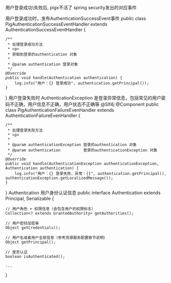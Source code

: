 
用户登录成功\失败后, pigx不活了 spring security发出的对应事件


用户登录成功时，发布AuthenticationSuccessEvent事件
public class PigAuthenticationSuccessEventHandler extends AuthenticationSuccessEventHandler {

	/**
	 * 处理登录成功方法
	 * <p>
	 * 获取到登录的authentication 对象
	 *
	 * @param authentication 登录对象
	 */
	@Override
	public void handle(Authentication authentication) {
		log.info("用户：{} 登录成功", authentication.getPrincipal());
	}
}
用户登录失败时
AuthenticationException 是登录异常信息，包括常见的用户密码不正确，用户信息不正确，用户状态不正确等
@Slf4j
@Component
public class PigAuthenticationFailureEvenHandler extends AuthenticationFailureEvenHandler {

	/**
	 * 处理登录失败方法
	 * <p>
	 *
	 * @param authenticationException 登录的authentication 对象
	 * @param authentication          登录的authenticationException 对象
	 */
	@Override
	public void handle(AuthenticationException authenticationException, Authentication authentication) {
		log.info("用户：{} 登录失败，异常：{}", authentication.getPrincipal(), authenticationException.getLocalizedMessage());
	}
}
Authentication 用户身份认证信息
public interface Authentication extends Principal, Serializable {
    
    // 用户角色 + 权限信息（会包含用户的权限标志）
	Collection<? extends GrantedAuthority> getAuthorities();
    
    // 用户密码加密串
	Object getCredentials();
    
    // 用户名或者用户全部信息（参考资源服务配置章节说明）
	Object getPrincipal();
    
    // 是否认证
	boolean isAuthenticated();
	
	...

}
